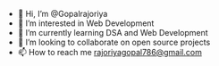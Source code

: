 - 👋 Hi, I’m @Gopalrajoriya
- 👀 I’m interested in Web Development
- 🌱 I’m currently learning DSA and Web Development
- 💞️ I’m looking to collaborate on open source projects
- 📫 How to reach me rajoriyagopal786@gmail.com
 
 

<!---
Gopalrajoriya/Gopalrajoriya is a ✨ special ✨ repository because its `README.md` (this file) appears on your GitHub profile.
You can click the Preview link to take a look at your changes.
--->
